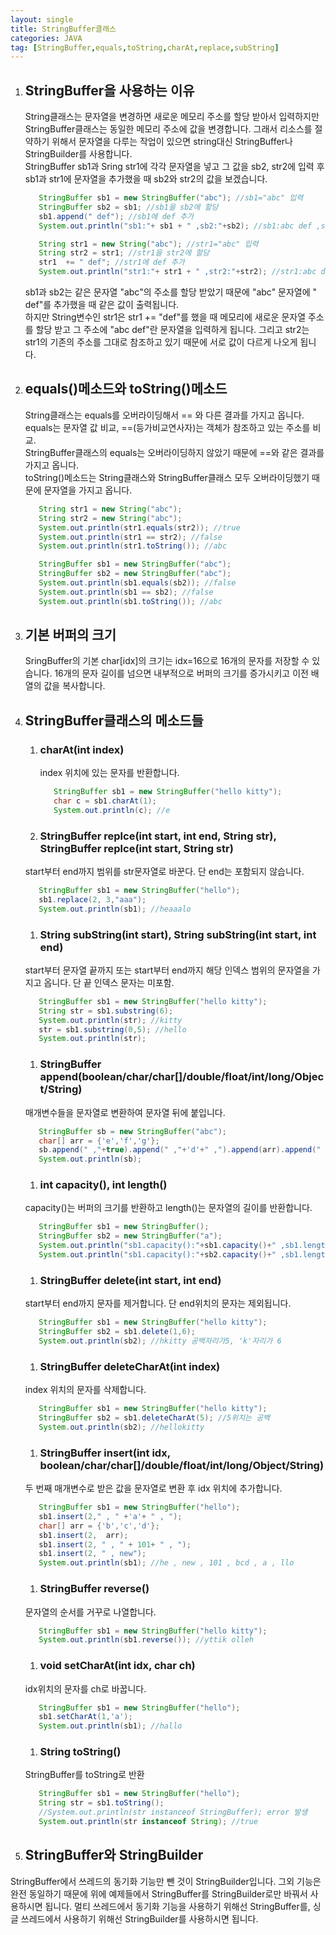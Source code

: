 ```yaml
---
layout: single
title: StringBuffer클래스
categories: JAVA
tag: [StringBuffer,equals,toString,charAt,replace,subString]
---
```


1. ## StringBuffer을 사용하는 이유
   String클래스는 문자열을 변경하면 새로운 메모리 주소를 할당 받아서 입력하지만 StringBuffer클래스는 동일한 메모리 주소에 값을 변경합니다. 그래서 리소스를 절약하기 위해서 문자열을 다루는 작업이 있으면 string대신 StringBuffer나 StringBuilder를 사용합니다.   
   StringBuffer sb1과 Sring str1에 각각 문자열을 넣고 그 값을 sb2, str2에 입력 후 sb1과 str1에 문자열을 추가했을 때 sb2와 str2의 값을 보겠습니다.   
   ```java
      StringBuffer sb1 = new StringBuffer("abc"); //sb1="abc" 입력
      StringBuffer sb2 = sb1; //sb1을 sb2에 할당
      sb1.append(" def"); //sb1에 def 추가
      System.out.println("sb1:"+ sb1 + " ,sb2:"+sb2); //sb1:abc def ,sb2:abc def

      String str1 = new String("abc"); //str1="abc" 입력
      String str2 = str1; //str1을 str2에 할당
      str1  += " def"; //str1에 def 추가
      System.out.println("str1:"+ str1 + " ,str2:"+str2); //str1:abc def ,str2:abc
   ```   
   sb1과 sb2는 같은 문자열 "abc"의 주소를 할당 받았기 때문에 "abc" 문자열에 " def"를 추가했을 때 같은 값이 출력됩니다.   
   하지만 String변수인 str1은 str1 += "def"를 했을 때 메모리에 새로운 문자열 주소를 할당 받고 그 주소에 "abc def"란 문자열을 입력하게 됩니다. 그리고  str2는 str1의 기존의 주소를 그대로 참조하고 있기 때문에 서로 값이 다르게 나오게 됩니다.   

1. ## equals()메소드와 toString()메소드
   String클래스는 equals를 오버라이딩해서 == 와 다른 결과를 가지고 옵니다. equals는 문자열 값 비교, ==(등가비교연사자)는 객체가 참조하고 있는 주소를 비교.  
   StringBuffer클래스의 equals는 오버라이딩하지 않았기 때문에 ==와 같은 결과를 가지고 옵니다.   
   toString()메소드는 String클래스와 StringBuffer클래스 모두 오버라이딩했기 때문에 문자열을 가지고 옵니다.   
   ```java
      String str1 = new String("abc"); 
      String str2 = new String("abc");
      System.out.println(str1.equals(str2)); //true
      System.out.println(str1 == str2); //false
      System.out.println(str1.toString()); //abc

      StringBuffer sb1 = new StringBuffer("abc"); 
      StringBuffer sb2 = new StringBuffer("abc");
      System.out.println(sb1.equals(sb2)); //false
      System.out.println(sb1 == sb2); //false
      System.out.println(sb1.toString()); //abc
   ```   

1. ## 기본 버퍼의 크기
   SringBuffer의 기본 char[idx]의 크기는 idx=16으로 16개의 문자를 저장할 수 있습니다. 16개의 문자 길이를 넘으면 내부적으로 버퍼의 크기를 증가시키고 이전 배열의 값을 복사합니다.   

1. ## StringBuffer클래스의 메소드들
   1. ### charAt(int index)
      index 위치에 있는 문자를 반환합니다.   
      ```java
         StringBuffer sb1 = new StringBuffer("hello kitty");
         char c = sb1.charAt(1);
         System.out.println(c); //e
      ```   
   1. ### StringBuffer replce(int start, int end, String str), StringBuffer replce(int start, String str)   
   start부터 end까지 범위를 str문자열로 바꾼다. 단 end는 포함되지 않습니다.
   ```java
      StringBuffer sb1 = new StringBuffer("hello");
      sb1.replace(2, 3,"aaa");
      System.out.println(sb1); //heaaalo
   ```
   1. ### String subString(int start), String subString(int start, int end)
   start부터 문자열 끝까지 또는 start부터 end까지 해당 인덱스 범위의 문자열을 가지고 옵니다. 단 끝 인덱스 문자는 미포함.   
   ```java
      StringBuffer sb1 = new StringBuffer("hello kitty");
      String str = sb1.substring(6);
      System.out.println(str); //kitty
      str = sb1.substring(0,5); //hello
      System.out.println(str);
   ```
   1. ### StringBuffer append(boolean/char/char[]/double/float/int/long/Object/String)
   매개변수들을 문자열로 변환하여 문자열 뒤에 붙입니다.   
   ```java
      StringBuffer sb = new StringBuffer("abc");
      char[] arr = {'e','f','g'};
      sb.append(" ,"+true).append(" ,"+'d'+" ,").append(arr).append(" ,"+0.3454d).append(" ,"+34).append(" ,END");
      System.out.println(sb);
   ```
   1. ### int capacity(), int length()
   capacity()는 버퍼의 크기를 반환하고 length()는 문자열의 길이를 반환합니다.
   ```java
      StringBuffer sb1 = new StringBuffer();
      StringBuffer sb2 = new StringBuffer("a");
      System.out.println("sb1.capacity():"+sb1.capacity()+" ,sb1.length():"+sb1.length()); //sb1.capacity():16 ,sb1.length():0
      System.out.println("sb1.capacity():"+sb2.capacity()+" ,sb1.length():"+sb2.length()); //sb1.capacity():17 ,sb1.length():1
   ```
   1. ### StringBuffer delete(int start, int end)
   start부터 end까지 문자를 제거합니다. 단 end위치의 문자는 제외됩니다.
   ```java
      StringBuffer sb1 = new StringBuffer("hello kitty");
      StringBuffer sb2 = sb1.delete(1,6); 
      System.out.println(sb2); //hkitty 공백자리가5, 'k'자리가 6
   ```
   1. ### StringBuffer deleteCharAt(int index)
   index 위치의 문자를 삭제합니다.
   ```java
      StringBuffer sb1 = new StringBuffer("hello kitty");
      StringBuffer sb2 = sb1.deleteCharAt(5); //5위치는 공백
      System.out.println(sb2); //hellokitty
   ```
   1. ### StringBuffer insert(int idx, boolean/char/char[]/double/float/int/long/Object/String)
   두 번째 매개변수로 받은 값을 문자열로 변환 후 idx 위치에 추가합니다.  
   ```java
      StringBuffer sb1 = new StringBuffer("hello");
      sb1.insert(2," , " +'a'+ " , ");
      char[] arr = {'b','c','d'};
      sb1.insert(2,  arr);
      sb1.insert(2, " , " + 101+ " , ");
      sb1.insert(2, " , new");
      System.out.println(sb1); //he , new , 101 , bcd , a , llo
   ```
   1. ### StringBuffer reverse()
   문자열의 순서를 거꾸로 나열합니다.
   ```java
      StringBuffer sb1 = new StringBuffer("hello kitty");
      System.out.println(sb1.reverse()); //yttik olleh   
   ```
   1. ### void setCharAt(int idx, char ch)
   idx위치의 문자를 ch로 바꿉니다.
   ```java
      StringBuffer sb1 = new StringBuffer("hello");
      sb1.setCharAt(1,'a');
      System.out.println(sb1); //hallo
   ```
   1. ### String toString()
   StringBuffer를 toString로 반환
   ```java
      StringBuffer sb1 = new StringBuffer("hello");
      String str = sb1.toString();
      //System.out.println(str instanceof StringBuffer); error 발생
      System.out.println(str instanceof String); //true
   ```
1. ## StringBuffer와 StringBuilder
StringBuffer에서 쓰레드의 동기화 기능만 뺀 것이 StringBuilder입니다. 그외 기능은 완전 동일하기 때문에 위에 예제들에서 StringBuffer를 StringBuilder로만 바꿔서 사용하시면 됩니다. 멀티 쓰레드에서 동기화 기능을 사용하기 위해선 StringBuffer를, 싱글 쓰레드에서 사용하기 위해선 StringBuilder를 사용하시면 됩니다.



   

   